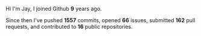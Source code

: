 Hi I'm Jay, I joined Github **9** years ago.

Since then I've pushed **1557** commits, opened **66** issues, submitted **162** pull requests, and contributed to **16** public repositories.
